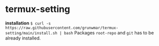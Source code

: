 # termux-setting
**installation**
`$ curl -s https://raw.githubusercontent.com/grunwmar/termux-setting/main/install.sh | bash`
Packages `root-repo` and `git` has to be already installed.
